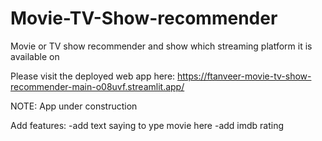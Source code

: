# Movie-TV-Show-recommender
Movie or TV show recommender and show which streaming platform it is available on

Please visit the deployed web app here:
https://ftanveer-movie-tv-show-recommender-main-o08uvf.streamlit.app/

NOTE: App under construction

Add features:
-add text saying to ype movie here
-add imdb rating

